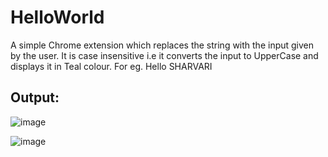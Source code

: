 # HelloWorld
A simple Chrome extension which replaces the string with the input given by the user. 
It is case insensitive i.e it converts the input to UpperCase and displays it in Teal colour.
For eg. Hello SHARVARI

## Output:

![image](https://user-images.githubusercontent.com/78595265/188484396-7b96941a-2dd8-4895-911d-04bd904817eb.png)

![image](https://user-images.githubusercontent.com/78595265/188484528-509076a7-6b2a-4f30-908f-52a0e4e4679a.png)
